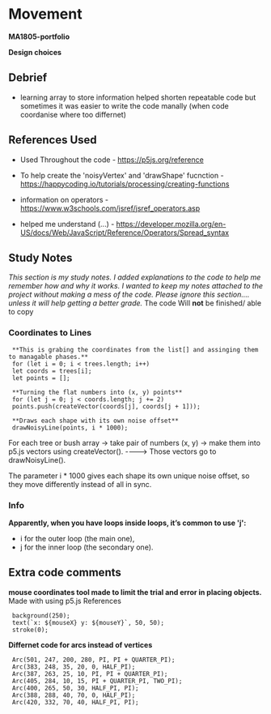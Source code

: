 # **Movement**
**MA1805-portfolio**




**Design choices**




## Debrief
- learning array to store information helped shorten repeatable code but sometimes it was easier to write the code manally (when code coordanise where too differnet)






## References Used

- Used Throughout the code - https://p5js.org/reference

- To help create the 'noisyVertex' and 'drawShape' fucnction - https://happycoding.io/tutorials/processing/creating-functions

- information on operators - https://www.w3schools.com/jsref/jsref_operators.asp

- helped me understand (...) - https://developer.mozilla.org/en-US/docs/Web/JavaScript/Reference/Operators/Spread_syntax


## Study Notes 
*This section is my study notes. I added explanations to the code to help me remember how and why it works. I wanted to keep my notes attached to the project without making a mess of the code. Please ignore this section…. unless it will help getting a better grade.*
The code Will **not** be finished/ able to copy


### Coordinates to Lines

     **This is grabing the coordinates from the list[] and assinging them to managable phases.**
     for (let i = 0; i < trees.length; i++)          
     let coords = trees[i];                                
     let points = [];

     **Turning the flat numbers into (x, y) points**
     for (let j = 0; j < coords.length; j += 2)          
     points.push(createVector(coords[j], coords[j + 1]));
  
     **Draws each shape with its own noise offset**
     drawNoisyLine(points, i * 1000);

For each tree or bush array -> take  pair of numbers (x, y) -> make them into p5.js vectors using createVector().
----> Those vectors go to drawNoisyLine().

The parameter i * 1000 gives each shape its own unique noise offset, so they move differently instead of all in sync.



### Info
**Apparently, when you have loops inside loops, it’s common to use 'j':**
- i for the outer loop (the main one),
- j for the inner loop (the secondary one).



## Extra code comments  
 **mouse coordinates tool made to limit the trial and error in placing objects.** Made with using p5.js References

     background(250);
     text(`x: ${mouseX} y: ${mouseY}`, 50, 50);
     stroke(0); 

**Differnet code for arcs instead of vertices**

     Arc(501, 247, 200, 280, PI, PI + QUARTER_PI);
     Arc(383, 248, 35, 20, 0, HALF_PI);
     Arc(387, 263, 25, 10, PI, PI + QUARTER_PI);
     Arc(405, 284, 10, 15, PI + QUARTER_PI, TWO_PI);
     Arc(400, 265, 50, 30, HALF_PI, PI);
     Arc(388, 288, 40, 70, 0, HALF_PI);
     Arc(420, 332, 70, 40, HALF_PI, PI);